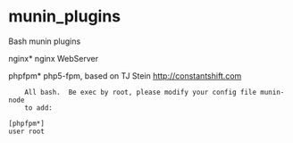 # munin_plugins

Bash munin plugins

nginx*	nginx WebServer

phpfpm*	php5-fpm, based on  TJ Stein http://constantshift.com

		All bash.  Be exec by root, please modify your config file munin-node
		to add:
		
	[phpfpm*]
	user root

